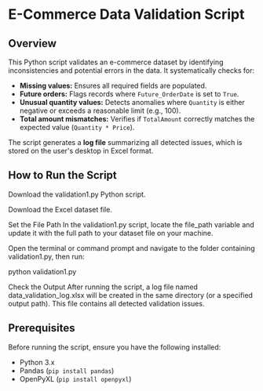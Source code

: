 # E-Commerce Data Validation Script

## Overview
This Python script validates an e-commerce dataset by identifying inconsistencies and potential errors in the data. It systematically checks for:
- **Missing values:** Ensures all required fields are populated.
- **Future orders:** Flags records where `Future_OrderDate` is set to `True`.
- **Unusual quantity values:** Detects anomalies where `Quantity` is either negative or exceeds a reasonable limit (e.g., 100).
- **Total amount mismatches:** Verifies if `TotalAmount` correctly matches the expected value (`Quantity * Price`).

The script generates a **log file** summarizing all detected issues, which is stored on the user's desktop in Excel format.

## How to Run the Script

Download the validation1.py Python script.

Download the Excel dataset file.

Set the File Path
In the validation1.py script, locate the file_path variable and update it with the full path to your dataset file on your machine.

Open the terminal or command prompt and navigate to the folder containing validation1.py, then run:

python validation1.py

Check the Output
After running the script, a log file named data_validation_log.xlsx will be created in the same directory (or a specified output path). This file contains all detected validation issues.

## Prerequisites
Before running the script, ensure you have the following installed:
- Python 3.x
- Pandas (`pip install pandas`)
- OpenPyXL (`pip install openpyxl`)
